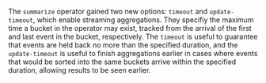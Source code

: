 The `summarize` operator gained two new options: `timeout` and `update-timeout`,
which enable streaming aggregations. They specifiy the maximum time a bucket in
the operator may exist, tracked from the arrival of the first and last event in
the bucket, respectively. The `timeout` is useful to guarantee that events are
held back no more than the specified duration, and the `update-timeout` is
useful to finish aggregations earlier in cases where events that would be sorted
into the same buckets arrive within the specified duration, allowing results to
be seen earlier.
